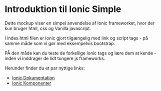 # Introduktion til Ionic Simple

Dette mockup viser en simpel anvendelse af Ionic frameworket, hvor der kun bruger html, css og Vanilla javascript.

I index.html filen er Ionic gjort tilgængelig med link og script tags - på samme måde som vi gør med eksempelvis bootstrap.

PÅ den måde kan du teste de forkellige Ionic tags og lære dem at kende - inden vi inddrager de lidt tungere js frameworks.

Herunder finder du et par nyttige links:

* [Ionic Dokumentation](https://ionicframework.com/docs)
* [Ionic Komponenter](https://ionicframework.com/docs/components)


